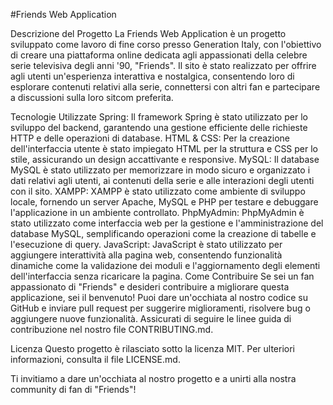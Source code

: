 #Friends Web Application

Descrizione del Progetto
La Friends Web Application è un progetto sviluppato come lavoro di fine corso presso Generation Italy, con l'obiettivo di creare una piattaforma online dedicata agli appassionati della celebre serie televisiva degli anni '90, "Friends". Il sito è stato realizzato per offrire agli utenti un'esperienza interattiva e nostalgica, consentendo loro di esplorare contenuti relativi alla serie, connettersi con altri fan e partecipare a discussioni sulla loro sitcom preferita.

Tecnologie Utilizzate
Spring: Il framework Spring è stato utilizzato per lo sviluppo del backend, garantendo una gestione efficiente delle richieste HTTP e delle operazioni di database.
HTML & CSS: Per la creazione dell'interfaccia utente è stato impiegato HTML per la struttura e CSS per lo stile, assicurando un design accattivante e responsive.
MySQL: Il database MySQL è stato utilizzato per memorizzare in modo sicuro e organizzato i dati relativi agli utenti, ai contenuti della serie e alle interazioni degli utenti con il sito.
XAMPP: XAMPP è stato utilizzato come ambiente di sviluppo locale, fornendo un server Apache, MySQL e PHP per testare e debuggare l'applicazione in un ambiente controllato.
PhpMyAdmin: PhpMyAdmin è stato utilizzato come interfaccia web per la gestione e l'amministrazione del database MySQL, semplificando operazioni come la creazione di tabelle e l'esecuzione di query.
JavaScript: JavaScript è stato utilizzato per aggiungere interattività alla pagina web, consentendo funzionalità dinamiche come la validazione dei moduli e l'aggiornamento degli elementi dell'interfaccia senza ricaricare la pagina.
Come Contribuire
Se sei un fan appassionato di "Friends" e desideri contribuire a migliorare questa applicazione, sei il benvenuto! Puoi dare un'occhiata al nostro codice su GitHub e inviare pull request per suggerire miglioramenti, risolvere bug o aggiungere nuove funzionalità. Assicurati di seguire le linee guida di contribuzione nel nostro file CONTRIBUTING.md.

Licenza
Questo progetto è rilasciato sotto la licenza MIT. Per ulteriori informazioni, consulta il file LICENSE.md.

Ti invitiamo a dare un'occhiata al nostro progetto e a unirti alla nostra community di fan di "Friends"!
